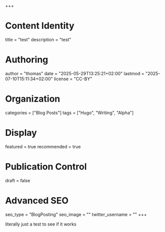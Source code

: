 +++
# Content Identity
title = "test"
description = "test"

# Authoring
author = "thomas"
date = "2025-05-29T13:25:21+02:00"
lastmod = "2025-07-10T15:11:34+02:00"
license = "CC-BY"

# Organization
categories = ["Blog Posts"]
tags = ["Hugo", "Writing", "Alpha"]

# Display
featured = true
recommended = true

# Publication Control
draft = false

# Advanced SEO
seo\_type = "BlogPosting"
seo\_image = ""
twitter\_username = ""
+++

literally just a test to see if it works